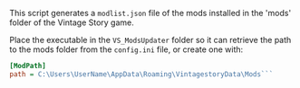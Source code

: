 This script generates a `modlist.json` file of the mods installed in the 'mods' folder of the Vintage Story game.

Place the executable in the `VS_ModsUpdater` folder so it can retrieve the path to the mods folder from the `config.ini` file, or create one with:
```ini
[ModPath] 
path = C:\Users\UserName\AppData\Roaming\VintagestoryData\Mods```